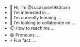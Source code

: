 - 👋 Hi, I’m @Lucasjose1983com
- 👀 I’m interested in ...
- 🌱 I’m currently learning ...
- 💞️ I’m looking to collaborate on ...
- 📫 How to reach me ...
- 😄 Pronouns: ...
- ⚡ Fun fact: ...

<!---
Lucasjose1983com/Lucasjose1983com is a ✨ special ✨ repository because its `README.md` (this file) appears on your GitHub profile.
You can click the Preview link to take a look at your changes.
--->
